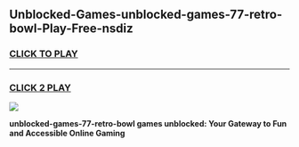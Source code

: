 
## Unblocked-Games-unblocked-games-77-retro-bowl-Play-Free-nsdiz
<h3>
<a href="https://premium76.site?title=unblocked-games-77-retro-bowl&ref=18A">CLICK TO PLAY</a></h3>
<hr>

<h3>
<a href="https://premium76.site?title=unblocked-games-77-retro-bowl&ref=18A">CLICK 2 PLAY</a>
  
</h3>

<a href="https://premium76.site?title=unblocked-games-77-retro-bowl&ref=18A"><img src="https://clearcache.store/games.png"></a>


**unblocked-games-77-retro-bowl games unblocked: Your Gateway to Fun and Accessible Online Gaming**
